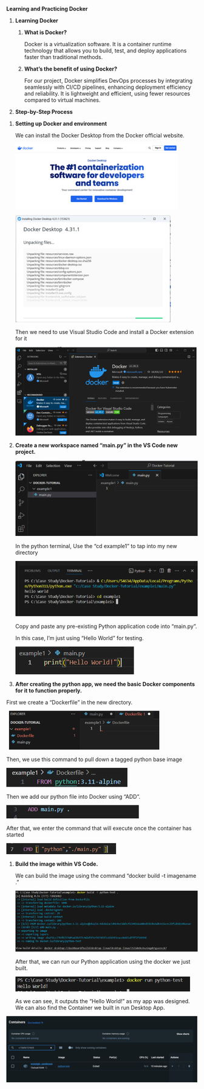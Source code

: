 ﻿**Learning and Practicing Docker**

1. **Learning Docker**
   1. **What is Docker?**

      Docker is a virtualization software. It is a container runtime technology that allows you to build, test, and deploy applications faster than traditional methods.

   1. **What’s the benefit of using Docker?**

      For our project, Docker simplifies DevOps processes by integrating seamlessly with CI/CD pipelines, enhancing deployment efficiency and reliability. It is lightweight and efficient, using fewer resources compared to virtual machines. 

1. **Step-by-Step Process**
1) **Setting up Docker and environment**

   We can install the Docker Desktop from the Docker official website.

   ![](images/Aspose.Words.c1a068db-197f-49e4-8b03-4f02c5c1b9d2.001.png)

   ![](Aspose.Words.c1a068db-197f-49e4-8b03-4f02c5c1b9d2.002.png)

   Then we need to use Visual Studio Code and install a Docker extension for it

   ![](Aspose.Words.c1a068db-197f-49e4-8b03-4f02c5c1b9d2.003.png)

1) **Create a new workspace named “main.py” in the VS Code new project.**

   ![](Aspose.Words.c1a068db-197f-49e4-8b03-4f02c5c1b9d2.004.png)

   In the python terminal, Use the “cd example1” to tap into my new directory

   ![](Aspose.Words.c1a068db-197f-49e4-8b03-4f02c5c1b9d2.005.png)

   Copy and paste any pre-existing Python application code into “main.py”. 

   In this case, I’m just using “Hello World” for testing.

   ![](Aspose.Words.c1a068db-197f-49e4-8b03-4f02c5c1b9d2.006.png)

1) **After creating the python app, we need the basic Docker components for it to function properly.**

First we create a “Dockerfile” in the new directory.

` `![](Aspose.Words.c1a068db-197f-49e4-8b03-4f02c5c1b9d2.007.png)

Then, we use this command to pull down a tagged python base image

![](Aspose.Words.c1a068db-197f-49e4-8b03-4f02c5c1b9d2.008.png)

Then we add our python file into Docker using “ADD”.

![](Aspose.Words.c1a068db-197f-49e4-8b03-4f02c5c1b9d2.009.png)

After that, we enter the command that will execute once the container has started

![](Aspose.Words.c1a068db-197f-49e4-8b03-4f02c5c1b9d2.010.png)


1) **Build the image within VS Code.**

   We can build the image using the command “docker build -t imagename .”

   ![](Aspose.Words.c1a068db-197f-49e4-8b03-4f02c5c1b9d2.011.png)

   After that, we can run our Python application using the docker we just built.

   ![](Aspose.Words.c1a068db-197f-49e4-8b03-4f02c5c1b9d2.012.png)

   As we can see, it outputs the “Hello World!” as my app was designed. We can also find the Container we built in run Desktop App.

![](Aspose.Words.c1a068db-197f-49e4-8b03-4f02c5c1b9d2.013.png)





